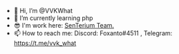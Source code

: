 - 👋 Hi, I’m @VVKWhat
- 🌱 I’m currently learning php<!-- - 👀 I’m interested in python, php -->
- 😎 I'm work here: [SenTerium Team.](https://senterium.xyz/)
- 📫 How to reach me: Discord: Foxanto#4511 , Telegram: https://t.me/vvk_what
<!--- 💞️ I’m looking to collaborate on alone --->
<!---
VVKWhat/VVKWhat is a ✨ special ✨ repository because its `README.md` (this file) appears on your GitHub profile.
You can click the Preview link to take a look at your changes.
--->
